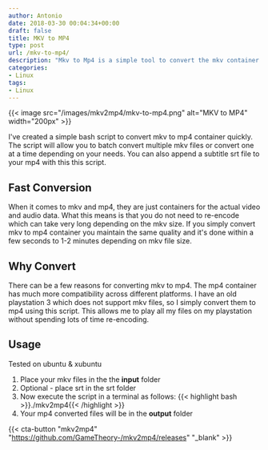 ```yaml
---
author: Antonio
date: 2018-03-30 00:04:34+00:00
draft: false
title: MKV to MP4
type: post
url: /mkv-to-mp4/
description: "Mkv to Mp4 is a simple tool to convert the mkv container to the mp4 container. This tool can usually make the conversion from mkv to mp4 within a minute for an 1gb file."
categories:
- Linux
tags:
- Linux
---
```


{{< image src="/images/mkv2mp4/mkv-to-mp4.png" alt="MKV to MP4" width="200px" >}}

I've created a simple bash script to convert mkv to mp4 container quickly. The script will allow you to batch convert multiple mkv files or convert one at a time depending on your needs. You can also append a subtitle srt file to your mp4 with this this script.

<!--more-->

## Fast Conversion

When it comes to mkv and mp4, they are just containers for the actual video and audio data. What this means is that you do not need to re-encode which can take very long depending on the mkv size. If you simply convert mkv to mp4 container you maintain the same quality and it's done within a few seconds to 1-2 minutes depending on mkv file size.

## Why Convert

There can be a few reasons for converting mkv to mp4. The mp4 container has much more compatibility across different platforms. I have an old playstation 3 which does not support mkv files, so I simply convert them to mp4 using this script. This allows me to play all my files on my playstation without spending lots of time re-encoding.

## Usage

Tested on ubuntu & xubuntu

1. Place your mkv files in the the **input** folder
2. Optional - place srt in the srt folder
3. Now execute the script in a terminal as follows:
   {{< highlight bash >}}./mkv2mp4{{< /highlight >}}
4. Your mp4 converted files will be in the **output** folder

{{< cta-button "mkv2mp4" "https://github.com/GameTheory-/mkv2mp4/releases" "_blank" >}}
